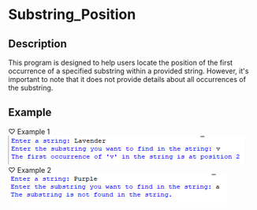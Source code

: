 # Substring_Position
## Description
This program is designed to help users locate the position of the first occurrence of a specified substring within a provided string.
However, it's important to note that it does not provide details about all occurrences of the substring.
## Example
♡ Example 1  
<img src="example1.png">  
♡ Example 2    
<img src="example2.png">
